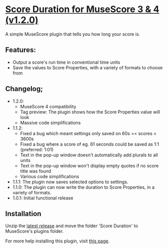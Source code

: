 # [Score Duration for MuseScore 3 & 4 (v1.2.0)](https://musescore.org/en/project/score-duration)
A simple MuseScore plugin that tells you how long your score is.

## Features:
 - Output a score's run time in conventional time units
 - Save the values to Score Properties, with a variety of formats to choose from

## Changelog;
- 1.2.0:
    - MuseScore 4 compatibility
    - Tag preview: The plugin shows how the Score Properties value will look
    - Massive code simplifications
- 1.1.2:
    - Fixed a bug which meant settings only saved on 60s =< scores < 3600s
    - Fixed a bug where a score of eg. 61 seconds could be saved as 1:1 (preferred: 1:01)
    - Text in the pop-up window doesn't automatically add plurals to all units
    - Text in the pop-up window won't display empty quotes if no score title was found
    - Various code simplifications
- 1.1.1: The plugin now saves selected options to settings.
- 1.1.0: The plugin can now write the duration to Score Properties, in a variety of formats.
- 1.0.1: Initial functional release

## Installation
Unzip the [latest release](https://github.com/XiaoMigros/msc-score-duration/releases/tag/v1.2.0) and move the folder 'Score Duration' to MuseScore's plugins folder.

For more help installing this plugin, visit [this page](https://musescore.org/en/handbook/3/plugins#installation).
